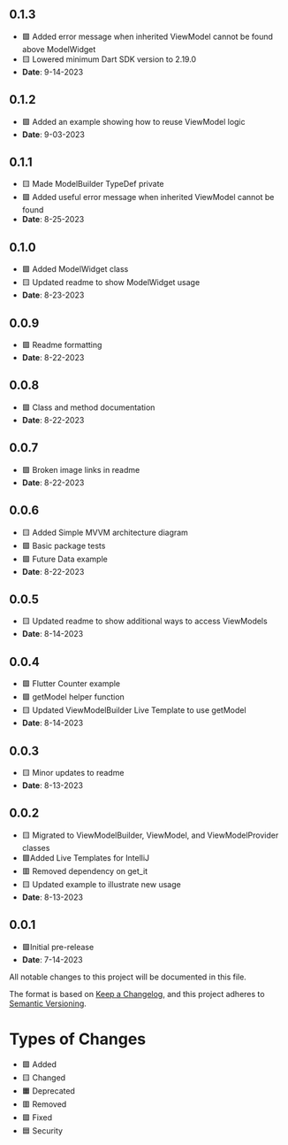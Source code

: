 ## 0.1.3
- 🟩 Added error message when inherited ViewModel cannot be found above ModelWidget
- 🟨 Lowered minimum Dart SDK version to 2.19.0
- **Date**: 9-14-2023

## 0.1.2
- 🟩 Added an example showing how to reuse ViewModel logic
- **Date**: 9-03-2023

## 0.1.1
- 🟨 Made ModelBuilder TypeDef private
- 🟩 Added useful error message when inherited ViewModel cannot be found
- **Date**: 8-25-2023

## 0.1.0
- 🟩 Added ModelWidget class
- 🟨 Updated readme to show ModelWidget usage
- **Date**: 8-23-2023

## 0.0.9
- 🟪 Readme formatting
- **Date**: 8-22-2023

## 0.0.8
- 🟩 Class and method documentation
- **Date**: 8-22-2023

## 0.0.7
- 🟪 Broken image links in readme
- **Date**: 8-22-2023

## 0.0.6
- 🟨 Added Simple MVVM architecture diagram
- 🟩 Basic package tests
- 🟩 Future Data example
- **Date**: 8-22-2023

## 0.0.5
- 🟨 Updated readme to show additional ways to access ViewModels
- **Date**: 8-14-2023

## 0.0.4
- 🟩 Flutter Counter example
- 🟩 getModel<T> helper function
- 🟨 Updated ViewModelBuilder Live Template to use getModel<T>
- **Date**: 8-14-2023

## 0.0.3
- 🟨 Minor updates to readme
- **Date**: 8-13-2023

## 0.0.2
- 🟨 Migrated to ViewModelBuilder, ViewModel, and ViewModelProvider classes
- 🟩Added Live Templates for IntelliJ
- 🟥 Removed dependency on get_it
- 🟨 Updated example to illustrate new usage
- **Date**: 8-13-2023

## 0.0.1
- 🟩Initial pre-release
- **Date**: 7-14-2023

All notable changes to this project will be documented in this file.

The format is based on [Keep a Changelog](https://keepachangelog.com/en/1.0.0/),
and this project adheres to [Semantic Versioning](https://semver.org/spec/v2.0.0.html).

# Types of Changes
- 🟩 Added
- 🟨 Changed
- 🟧 Deprecated
- 🟥 Removed
- 🟪 Fixed
- 🟦 Security